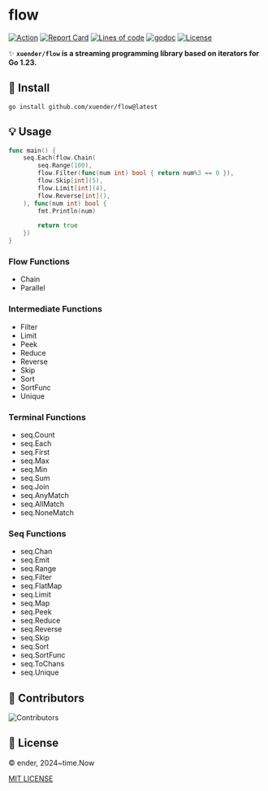 # flow

[![Action][action-svg]][action-url]
[![Report Card][goreport-svg]][goreport-url]
[![Lines of code][lines-svg]][lines-url]
[![godoc][godoc-svg]][godoc-url]
[![License][license-svg]][license-url]

✨ **`xuender/flow` is a streaming programming library based on iterators for Go 1.23.**

## 🚀 Install

```shell
go install github.com/xuender/flow@latest
```

## 💡 Usage

```go
func main() {
	seq.Each(flow.Chain(
		seq.Range(100),
		flow.Filter(func(num int) bool { return num%3 == 0 }),
		flow.Skip[int](5),
		flow.Limit[int](4),
		flow.Reverse[int](),
	), func(num int) bool {
		fmt.Println(num)

		return true
	})
}
```

### Flow Functions

* Chain
* Parallel

### Intermediate Functions

* Filter
* Limit
* Peek
* Reduce
* Reverse
* Skip
* Sort
* SortFunc
* Unique

### Terminal Functions

* seq.Count
* seq.Each
* seq.First
* seq.Max
* seq.Min
* seq.Sum
* seq.Join
* seq.AnyMatch
* seq.AllMatch
* seq.NoneMatch

### Seq Functions

* seq.Chan
* seq.Emit
* seq.Range
* seq.Filter
* seq.FlatMap
* seq.Limit
* seq.Map
* seq.Peek
* seq.Reduce
* seq.Reverse
* seq.Skip
* seq.Sort
* seq.SortFunc
* seq.ToChans
* seq.Unique


## 👤 Contributors

![Contributors][contributors-svg]

## 📝 License

© ender, 2024~time.Now

[MIT LICENSE][license-url]

[action-url]: https://github.com/xuender/flow/actions
[action-svg]: https://github.com/xuender/flow/workflows/Go/badge.svg

[goreport-url]: https://goreportcard.com/report/github.com/xuender/flow
[goreport-svg]: https://goreportcard.com/badge/github.com/xuender/flow

[godoc-url]: https://godoc.org/github.com/xuender/flow
[godoc-svg]: https://godoc.org/github.com/xuender/flow?status.svg

[license-url]: https://github.com/xuender/flow/blob/master/LICENSE
[license-svg]: https://img.shields.io/badge/license-MIT-blue.svg

[contributors-svg]: https://contrib.rocks/image?repo=xuender/flow

[lines-svg]: https://sloc.xyz/gitee/xuender/flow
[lines-url]: https://github.com/boyter/scc
